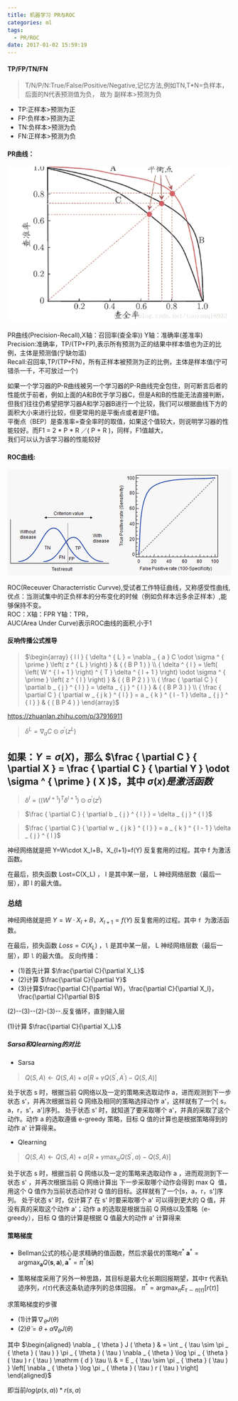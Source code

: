 ```yaml
---
title: 机器学习 PR与ROC
categories: ml 
tags:
  - PR/ROC
date: 2017-01-02 15:59:19
---
```


#### TP/FP/TN/FN
>T/N/P/N:True/False/Positive/Negative,记忆方法,例如TN,T*N=负样本，后面的N代表预测值为负，
故为 副样本>预测为负

* TP:正样本>预测为正
* FP:负样本>预测为正
* TN:负样本>预测为负
* FN:正样本>预测为负



#### PR曲线：
![PR](../../assets/PR.png  "PR曲线")

PR曲线(Precision-Recall),X轴：召回率(查全率)) Y轴：准确率(差准率) 
Precision:准确率，TP/(TP+FP),表示所有预测为正的结果中样本值也为正的比例，主体是预测值(宁缺勿滥)  
Recall:召回率,TP/(TP+FN)，所有正样本被预测为正的比例，主体是样本值(宁可错杀一千，不可放过一个)  

如果一个学习器的P-R曲线被另一个学习器的P-R曲线完全包住，则可断言后者的性能优于前者，例如上面的A和B优于学习器C，但是A和B的性能无法直接判断，   
但我们往往仍希望把学习器A和学习器B进行一个比较，我们可以根据曲线下方的面积大小来进行比较，但更常用的是平衡点或者是F1值。   
平衡点（BEP）是查准率=查全率时的取值，如果这个值较大，则说明学习器的性能较好。而F1 = 2 * P * R ／( P + R )，同样，F1值越大，   
我们可以认为该学习器的性能较好   


#### ROC曲线:
![ROC](../../assets/ROC.png  "ROC曲线")

ROC(Receuver Characterristic Curvve),受试者工作特征曲线，又称感受性曲线,  
优点：当测试集中的正负样本的分布变化的时候（例如负样本远多余正样本）,能够保持不变。   
ROC：X轴：FPR  Y轴：TPR，  
AUC(Area Under Curve)表示ROC曲线的面积,小于1


#### 反响传播公式推导

>$\begin{array} { l l } { \delta ^ { L } = \nabla _ { a } C \odot \sigma ^ { \prime } \left( z ^ { L } \right) } & { ( B P 1 ) } \\ { \delta ^ { l } = \left( \left( W ^ { l + 1 } \right) ^ { T } \delta ^ { l + 1 } \right) \odot \sigma ^ { \prime } \left( z ^ { l } \right) } & { ( B P 2 ) } \\ { \frac { \partial C } { \partial b _ { j } ^ { l } } = \delta _ { j } ^ { l } } & { ( B P 3 ) } \\ { \frac { \partial C } { \partial w _ { j k } ^ { l } } = a _ { k } ^ { l - 1 } \delta _ { j } ^ { l } } & { ( B P 4 ) } \end{array}$


https://zhuanlan.zhihu.com/p/37916911

>$\delta ^ { L } = \nabla _ { a } C \odot \sigma ^ { \prime } \left( z ^ { L } \right)$

如果：$Y = \sigma ( X )$，那么
$\frac { \partial C } { \partial X } = \frac { \partial C } { \partial Y } \odot \sigma ^ { \prime } ( X )$，其中
$\sigma(x)是激活函数$
----


>$\delta ^ { l } = \left( \left( W ^ { l + 1 } \right) ^ { T } \delta ^ { l + 1 } \right) \odot \sigma ^ { \prime } \left( z ^ { l } \right)$


>$\frac { \partial C } { \partial b _ { j } ^ { l } } = \delta _ { j } ^ { l }$


>$\frac { \partial C } { \partial w _ { j k } ^ { l } } = a _ { k } ^ { l - 1 } \delta _ { j } ^ { l }$



神经网络就是把 Y=W\cdot X_l+B，X_{l+1}=f(Y) 反复套用的过程。其中 f 为激活函数。

在最后，损失函数 Lost=C(X_L) ， l 是其中某一层， L 神经网络层数（最后一层），即 l 的最大值。

### 总结
神经网络就是把 $Y=W\cdot X_l+B，X_{l+1}=f(Y)$ 反复套用的过程。其中 `f `为激活函数。

在最后，损失函数 $Loss=C(X_L)$ ，`l` 是其中某一层， L 神经网络层数（最后一层），即 `l` 的最大值。
反向传播：
* (1)首先计算 $\frac{\partial C}{\partial X_L}$
* (2)计算 $\frac{\partial C}{\partial Y}$
* (3)计算$\frac{\partial C}{\partial W}，\frac{\partial C}{\partial X_l}，\frac{\partial C}{\partial B}$ 

(2)--(3)--(2)-(3)--.反复循环，直到输入层

(1)计算 $\frac{\partial C}{\partial X_L}$


##### Sarsa和Qlearning的对比

* Sarsa

>$Q ( S , A ) \leftarrow Q ( S , A ) + \alpha \left[ R + \gamma Q \left( S ^ { \prime } , A ^ { \prime } \right) - Q ( S , A ) \right]$

处于状态 s 时，根据当前 Q网络以及一定的策略来选取动作 a，进而观测到下一步状态 s'，并再次根据当前 Q 网络及相同的策略选择动作 a'，这样就有了一个[ s，a，r，s'，a']序列。
处于状态 s' 时，就知道了要采取哪个 a'，并真的采取了这个动作。动作 a 的选取遵循 e-greedy 策略，目标 Q 值的计算也是根据策略得到的动作 a' 计算得来。


* Qlearning

>$Q ( S , A ) \leftarrow Q ( S , A ) + \alpha \left[ R + \gamma \max _ { a } Q \left( S ^ { \prime } , a \right) - Q ( S , A ) \right]$

处于状态 s 时，根据当前 Q 网络以及一定的策略来选取动作 a ，进而观测到下一状态 s' ，并再次根据当前 Q 网络计算出 下一步采取哪个动作会得到 max Q  值，用这个 Q 值作为当前状态动作对 Q 值的目标。这样就有了一个[s，a，r，s']序列。
处于状态 s' 时，仅计算了 在 s' 时要采取哪个 a' 可以得到更大的 Q 值，并没有真的采取这个动作 a'；动作 a 的选取是根据当前 Q 网络以及策略（e-greedy），目标 Q 值的计算是根据 Q 值最大的动作 a' 计算得来



#### 策略梯度


* Bellman公式的核心是求精确的值函数，然后求最优的策略$\pi^*$
$\boldsymbol { a } ^ { * } = \operatorname { argmax } _ { \boldsymbol { a } } Q ( \boldsymbol { s } , \boldsymbol { a } ) , \boldsymbol { a } ^ { * } = \pi ^ { * } ( \boldsymbol { s } )$

* 策略梯度采用了另外一种思路，其目标是最大化长期回报期望，其中$\tau$ 代表轨迹序列，$r(\tau)$代表这条轨迹序列的总体回报。
$\pi ^ { * } = \operatorname { argmax } _ { \pi } E _ { \tau \sim \pi ( \tau ) } [ r ( \tau ) ]$

求策略梯度的步骤
* (1)计算$\nabla _ { \theta } J ( \theta )$
* (2)$\tilde { \theta } = \theta + \alpha \nabla _ { \theta } J ( \theta )$

其中
$\begin{aligned} \nabla _ { \theta } J ( \theta ) & = \int _ { \tau \sim \pi _ { \theta } ( \tau ) } \pi _ { \theta } ( \tau ) \nabla _ { \theta } \log \pi _ { \theta } ( \tau ) r ( \tau ) \mathrm { d } \tau \\ & = E _ { \tau \sim \pi _ { \theta } ( \tau ) } \left[ \nabla _ { \theta } \log \pi _ { \theta } ( \tau ) r ( \tau ) \right] \end{aligned}$

即当前$log(p(s,a))*r(s,a)$

